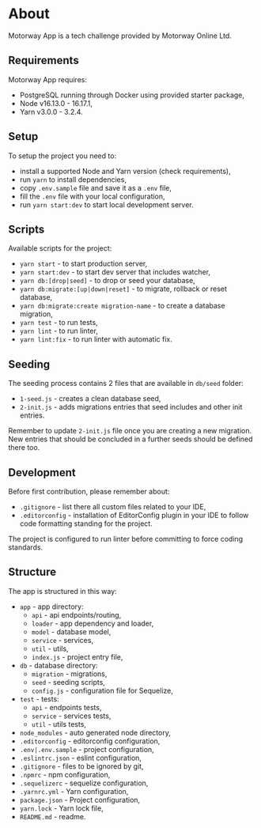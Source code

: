 # About

Motorway App is a tech challenge provided by Motorway Online Ltd.

## Requirements

Motorway App requires:
* PostgreSQL running through Docker using provided starter package,
* Node v16.13.0 - 16.17.1,
* Yarn v3.0.0 - 3.2.4.

## Setup

To setup the project you need to:
* install a supported Node and Yarn version (check requirements),
* run `yarn` to install dependencies,
* copy `.env.sample` file and save it as a `.env` file,
* fill the `.env` file with your local configuration,
* run `yarn start:dev` to start local development server.

## Scripts

Available scripts for the project:
* `yarn start` - to start production server,
* `yarn start:dev` - to start dev server that includes watcher,
* `yarn db:[drop|seed]` - to drop or seed your database,
* `yarn db:migrate:[up|down|reset]` - to migrate, rollback or reset database,
* `yarn db:migrate:create migration-name` - to create a database migration,
* `yarn test` - to run tests,
* `yarn lint` - to run linter,
* `yarn lint:fix` - to run linter with automatic fix.

## Seeding

The seeding process contains 2 files that are available in `db/seed` folder:
* `1-seed.js` - creates a clean database seed,
* `2-init.js` - adds migrations entries that seed includes and other init entries.

Remember to update `2-init.js` file once you are creating a new migration. New entries that should be concluded in a further seeds should be defined there too.

## Development

Before first contribution, please remember about:
* `.gitignore` - list there all custom files related to your IDE,
* `.editorconfig` - installation of EditorConfig plugin in your IDE to follow code formatting standing for the project.

The project is configured to run linter before committing to force coding standards.

## Structure

The app is structured in this way:
* `app` - app directory:
	* `api` - api endpoints/routing,
	* `loader` - app dependency and loader,
	* `model` - database model,
	* `service` - services,
	* `util` - utils,
	* `index.js` - project entry file,
* `db` - database directory:
	* `migration` - migrations,
	* `seed` - seeding scripts,
	* `config.js` - configuration file for Sequelize,
* `test` - tests:
	* `api` - endpoints tests,
	* `service` - services tests,
	* `util` - utils tests,
* `node_modules` - auto generated node directory,
* `.editorconfig` - editorconfig configuration,
* `.env|.env.sample` - project configuration,
* `.eslintrc.json` - eslint configuration,
* `.gitignore` - files to be ignored by git,
* `.npmrc` - npm configuration,
* `.sequelizerc` - sequelize configuration,
* `.yarnrc.yml` - Yarn configuration,
* `package.json` - Project configuration,
* `yarn.lock` - Yarn lock file,
* `README.md` - readme.
